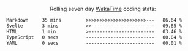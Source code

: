 <p align="center">Rolling seven day <a href="https://wakatime.com/@syrkis"/>WakaTime</a> coding stats:</p>
<!--START_SECTION:waka-->

```txt
Markdown     35 mins         >>>>>>>>>>>>>>>>>>>>>>---   86.64 %
Svelte       3 mins          >>-----------------------   09.85 %
HTML         1 min           >------------------------   03.46 %
TypeScript   0 secs          -------------------------   00.04 %
YAML         0 secs          -------------------------   00.01 %
```

<!--END_SECTION:waka-->
